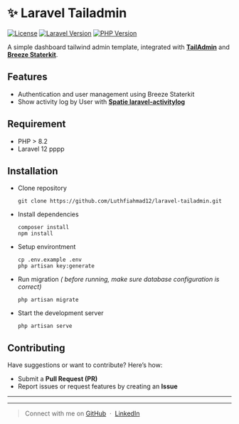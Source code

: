 # ✨ Laravel Tailadmin

[![License](https://img.shields.io/badge/license-MIT-blue.svg)](LICENSE.md)
[![Laravel Version](https://img.shields.io/badge/Laravel-^12.0-red.svg)](https://laravel.com/) [![PHP Version](https://img.shields.io/badge/PHP-^8.2-blue.svg)](https://www.php.net/)

A simple dashboard tailwind admin template, integrated with [**TailAdmin**](https://tailadmin.com/) and [**Breeze Staterkit**](https://laravel.com/docs/11.x/starter-kits#laravel-breeze).

## Features

-   Authentication and user management using Breeze Staterkit
-   Show activity log by User with [**Spatie laravel-activitylog**](https://spatie.be/docs/laravel-activitylog/v4/introduction)

## Requirement

-   PHP > 8.2
-   Laravel 12 pppp

## Installation

-   Clone repository

    ```
    git clone https://github.com/Luthfiahmad12/laravel-tailadmin.git
    ```

-   Install dependencies

    ```
    composer install
    npm install
    ```

-   Setup environtment

    ```
    cp .env.example .env
    php artisan key:generate
    ```

-   Run migration _( before running, make sure database configuration is correct)_

    ```
    php artisan migrate
    ```

-   Start the development server
    ```
    php artisan serve
    ```

## Contributing

Have suggestions or want to contribute? Here’s how:

-   Submit a **Pull Request (PR)**
-   Report issues or request features by creating an **Issue**

---

---

> Connect with me on [GitHub](https://github.com/luthfiahmad12) &nbsp;&middot;&nbsp; [LinkedIn](https://www.linkedin.com/in/luthfi-afif12/)
